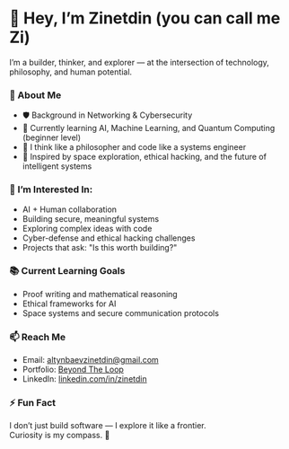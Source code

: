 <!---
z1netdin/z1netdin is a ✨ special ✨ repository because its `README.md` (this file) appears on your GitHub profile.
You can click the Preview link to take a look at your changes.
--->

# 👋 Hey, I’m Zinetdin (you can call me Zi)

I’m a builder, thinker, and explorer — at the intersection of technology, philosophy, and human potential.

### 🚀 About Me
- 🛡️ Background in Networking & Cybersecurity  
- 🧠 Currently learning AI, Machine Learning, and Quantum Computing (beginner level)  
- 🧩 I think like a philosopher and code like a systems engineer  
- 🌌 Inspired by space exploration, ethical hacking, and the future of intelligent systems

### 🤝 I’m Interested In:
- AI + Human collaboration  
- Building secure, meaningful systems  
- Exploring complex ideas with code  
- Cyber-defense and ethical hacking challenges  
- Projects that ask: "Is this worth building?"

### 📚 Current Learning Goals
- Proof writing and mathematical reasoning  
- Ethical frameworks for AI  
- Space systems and secure communication protocols

### 📫 Reach Me
- Email: altynbaevzinetdin@gmail.com  
- Portfolio: [Beyond The Loop](https://people.rit.edu/za5257/)  
- LinkedIn: [linkedin.com/in/zinetdin](https://www.linkedin.com/in/zinetdinaltynbaev/?trk=opento_sprofile_topcard)

### ⚡ Fun Fact
I don’t just build software — I explore it like a frontier.  
Curiosity is my compass. 🧭  
